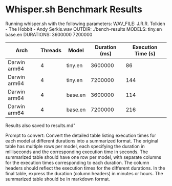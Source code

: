 # Whisper.sh Benchmark Results

Running whisper.sh with the following parameters:
WAV_FILE: J.R.R. Tolkien - The Hobbit - Andy Serkis.wav
OUTDIR: ./bench-results
MODELS: tiny.en base.en
DURATIONS: 3600000 7200000

| Arch         | Threads | Model   | Duration (ms) | Execution Time (s) |
| ------------ | ------- | ------- | ------------- | ------------------ |
| Darwin arm64 | 4       | tiny.en | 3600000       | 86                 |
| Darwin arm64 | 4       | tiny.en | 7200000       | 144                |
| Darwin arm64 | 4       | base.en | 3600000       | 114                |
| Darwin arm64 | 4       | base.en | 7200000       | 216                |

Results also saved to results.md"

Prompt to convert:
Convert the detailed table listing execution times for each model at different durations into a summarized format.
The original table has multiple rows per model, each specifying the duration in milliseconds and
the corresponding execution time in seconds.
The summarized table should have one row per model,
with separate columns for the execution times corresponding to each duration.
The column headers should reflect the execution times for the different durations.
In the final table, express the duration (column headers) in minutes or hours.
The summarized table should be in markdown format.
